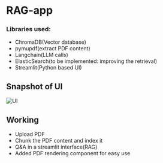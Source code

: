 # RAG-app

### Libraries used:
- ChromaDB(Vector database)
- pymupdf(extract PDF content)
- Langchain(LLM calls)
- ElasticSearch(to be implemented: improving the retrieval)
- Streamlit(Python based UI)

## Snapshot of UI
![UI](https://github.com/user-attachments/assets/20e7ff65-e5c8-4a9c-882b-da5623821db6)


## Working
- Upload PDF
- Chunk the PDF content and index it
- Q&A in a streamlit interface(RAG)
- Added PDF rendering component for easy use
